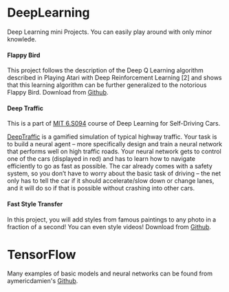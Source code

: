 # DeepLearning
Deep Learning mini Projects. You can easily play around with only minor knowlede.

#### Flappy Bird  
This project follows the description of the Deep Q Learning algorithm described in Playing Atari with Deep Reinforcement Learning [2] and shows that this learning algorithm can be further generalized to the notorious Flappy Bird. Download from [Github](https://github.com/yenchenlin/DeepLearningFlappyBird).

#### Deep Traffic
This is a part of [MIT 6.S094](http://selfdrivingcars.mit.edu/) course of Deep Learning for Self-Driving Cars.

[DeepTraffic](http://selfdrivingcars.mit.edu/deeptraffic/) is a gamified simulation of typical highway traffic. Your task is to build a neural agent – more specifically design and train a neural network that performs well on high traffic roads. Your neural network gets to control one of the cars (displayed in red) and has to learn how to navigate efficiently to go as fast as possible. The car already comes with a safety system, so you don’t have to worry about the basic task of driving – the net only has to tell the car if it should accelerate/slow down or change lanes, and it will do so if that is possible without crashing into other cars.

#### Fast Style Transfer
In this project, you will add styles from famous paintings to any photo in a fraction of a second! You can even style videos! Download from [Github](https://github.com/lengstrom/fast-style-transfer).

# TensorFlow 
Many examples of basic models and neural networks can be found from aymericdamien's [Github](https://github.com/aymericdamien/TensorFlow-Examples). 